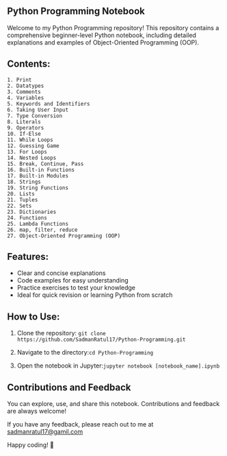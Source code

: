 ## Python Programming Notebook

Welcome to my Python Programming repository! This repository contains a comprehensive beginner-level Python notebook, including detailed explanations and examples of Object-Oriented Programming (OOP).


## Contents:

    1. Print
    2. Datatypes
    3. Comments
    4. Variables
    5. Keywords and Identifiers
    6. Taking User Input
    7. Type Conversion
    8. Literals
    9. Operators
    10. If-Else
    11. While Loops
    12. Guessing Game
    13. For Loops
    14. Nested Loops
    15. Break, Continue, Pass
    16. Built-in Functions
    17. Built-in Modules
    18. Strings
    19. String Functions
    20. Lists
    21. Tuples
    22. Sets
    23. Dictionaries
    24. Functions
    25. Lambda Functions 
    26. map, filter, reduce
    27. Object-Oriented Programming (OOP)
## Features:

- Clear and concise explanations
- Code examples for easy understanding
- Practice exercises to test your knowledge
- Ideal for quick revision or learning Python from scratch


## How to Use:
1. Clone the repository: `git clone https://github.com/SadmanRatul17/Python-Programming.git`

2. Navigate to the directory:`cd Python-Programming`

3. Open the notebook in Jupyter:`jupyter notebook [notebook_name].ipynb`




## Contributions and Feedback

You can explore, use, and share this notebook. Contributions and feedback are always welcome!

If you have any feedback, please reach out to me at sadmanratul17@gamil.com

Happy coding! 🌟
